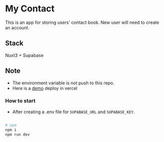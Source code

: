 # My Contact

This is an app for storing users' contact book.
New user will need to create an account.

## Stack

Nuxt3 + Supabase 

## Note
- The environment variable is not push to this repo.
- Here is a [demo](https://my-contacts-zeta.vercel.app/) deploy in vercel

### How to start
- After creating a .env file for `SUPABASE_URL` and `SUPABASE_KEY`.

```bash

# npm
npm i
npm run dev

```